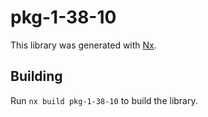 # pkg-1-38-10

This library was generated with [Nx](https://nx.dev).

## Building

Run `nx build pkg-1-38-10` to build the library.

